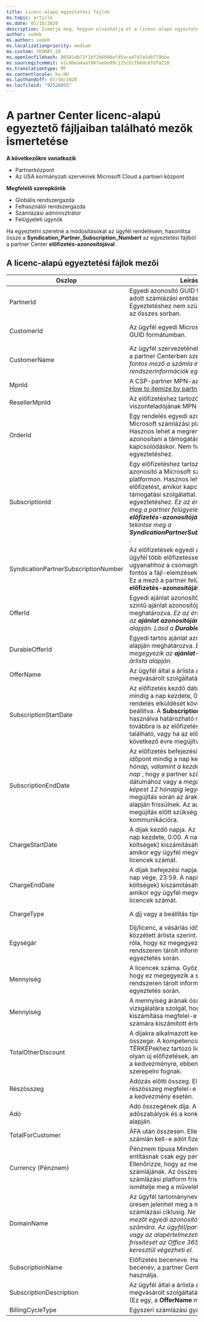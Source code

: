 ```yaml
---
title: Licenc-alapú egyeztetési fájlok
ms.topic: article
ms.date: 05/18/2020
description: Ismerje meg, hogyan olvashatja el a licenc-alapú egyeztetési fájlokat a partner Centerben. Ez a cikk ismerteti a licenc-alapú Recon-fájl egyes mezőinek jelentését.
author: sodeb
ms.author: sodeb
ms.localizationpriority: medium
ms.custom: SEOMAY.20
ms.openlocfilehash: 86581db73f1bf2b6660af45aca4747a5db779bbe
ms.sourcegitcommit: e1c8bea4aaf807aebe99c125cb1fb6dc8fdfa210
ms.translationtype: MT
ms.contentlocale: hu-HU
ms.lasthandoff: 07/30/2020
ms.locfileid: "92528055"
---
```

# <a name="understand-the-fields-in-partner-center-license-based-reconciliation-files"></a>A partner Center licenc-alapú egyeztető fájljaiban található mezők ismertetése

**A következőkre vonatkozik**

- Partnerközpont
- Az USA kormányzati szerveinek Microsoft Cloud a partneri központ

**Megfelelő szerepkörök**
- Globális rendszergazda
- Felhasználói rendszergazda
- Számlázási adminisztrátor
- Felügyeleti ügynök

Ha egyeztetni szeretné a módosításokat az ügyfél rendelésein, hasonlítsa össze a **Syndication_Partner_Subscription_Numbert** az egyeztetési fájlból a partner Center **előfizetés-azonosítójával** .

## <a name="fields-in-license-based-reconciliation-files"></a>A licenc-alapú egyeztetési fájlok mezői

| Oszlop | Leírás | Mintaérték |
| ------ | ----------- | ------------ |
| PartnerId | Egyedi azonosító GUID formátumban egy adott számlázási entitáshoz. Egyeztetéshez nem szükséges. Ugyanaz az összes sorban. | *8ddd03642-test-test-test-46b58d356b4e* |
| CustomerId | Az ügyfél egyedi Microsoft-azonosítója GUID formátumban. | *12ABCD34-001A-BCD2-987C-3210ABCD5678* |
| CustomerName | Az ügyfél szervezetének neve, ahogy az a partner Centerben szerepel. *Nagyon fontos mező a számla és a rendszerinformációk egyeztetéséhez.* | *Az A ügyfél tesztelése* |
| MpnId | A CSP-partner MPN-azonosítója. Lásd: [How to itemize by partner](use-the-reconciliation-files.md#itemize-reconciliation-files-by-partner). | *4390934* |
| ResellerMpnId | Az előfizetéshez tartozó rekord viszonteladójának MPN-azonosítója.  |
| OrderId | Egy rendelés egyedi azonosítója a Microsoft számlázási platformon. Hasznos lehet a megrendelést azonosítani a támogatáshoz való kapcsolódáskor. Nem használatos egyeztetéshez. | *566890604832738111* |
| SubscriptionId | Egy előfizetéshez tartozó egyedi azonosító a Microsoft számlázási platformon. Hasznos lehet azonosítani az előfizetést, amikor kapcsolatba lép a támogatási szolgálattal. Nem használatos egyeztetéshez. *Ez az érték nem egyezik meg a partner felügyeleti konzol **előfizetés-azonosítójával** . Ehelyett tekintse meg a **SyndicationPartnerSubscriptionNumber** .* | *usCBMgAAAAAAAAIA* |
| SyndicationPartnerSubscriptionNumber | Az előfizetések egyedi azonosítója. Egy ügyfél több előfizetéssel is rendelkezhet ugyanahhoz a csomaghoz. Ez az oszlop fontos a fájl-elemzések egyeztetéséhez. Ez a mező a partner felügyeleti konzol **előfizetés-azonosítóját** képezi le. | *fb977ab5-test-test-test-24c8d9591708* |
| OfferId | Egyedi ajánlat azonosítója. Standard szintű ajánlat azonosítója, a árlista alapján meghatározva. *Ez az érték nem felel meg az **ajánlat azonosítójának** az árlista alapján. Lásd a **DurableOfferID** helyet.* | *FE616D64-E9A8-40EF-843F-152E9BBEF3D1* |
| DurableOfferId | Egyedi tartós ajánlat azonosítója, a árlista alapján meghatározva. *Ez az érték megegyezik az **ajánlat-azonosítóval** az árlista alapján.* | *1017D7F3-6D7F-4BFA-BDD8-79BC8F104E0C* |
| OfferName | Az ügyfél által a árlista alapján megvásárolt szolgáltatási ajánlat neve. | *Microsoft Office 365 (E3 csomag)* |
| SubscriptionStartDate | Az előfizetés kezdő dátuma. Az időpont mindig a nap kezdete, 0:00. Ez a mező a rendelés elküldését követő napra van beállítva. A **SubscriptionEndDate** együtt használva határozható meg: Ha az ügyfél továbbra is az előfizetés első évében található, vagy ha az előfizetés a következő évre megújítva lett. | *2/1/2019 0:00* |
| SubscriptionEndDate | Az előfizetés befejezési dátuma. Az időpont mindig a nap kezdete, 0:00. *12 hónap, valamint a kezdési dátum utáni **x** nap* , hogy a partner számlázási dátumához vagy a *megújítási dátumhoz képest 12 hónapig* legyen igazítva. A megújítás során az árak az aktuális árlista alapján frissülnek. Az automatikus megújítás előtt szükség lehet az ügyfél-kommunikációra. | *2/1/2019 0:00* |
| ChargeStartDate | A díjak kezdő napja. Az időpont mindig a nap kezdete, 0:00. A napi *díjak (arányos* költségek) kiszámításához használatos, amikor egy ügyfél megváltoztatja a licencek számát. | *2/1/2019 0:00* |
| ChargeEndDate | A díjak befejezési napja. Az idő mindig a nap vége, 23:59. A napi *díjak (arányos* költségek) kiszámításához használatos, amikor egy ügyfél megváltoztatja a licencek számát. | *2/28/2019 23:59* |
| ChargeType | A [díj](recon-file-charge-types.md) vagy a beállítás típusa. | Tekintse meg a [díjszabási típusokat](recon-file-charge-types.md). |
| Egységár | Díj/licenc, a vásárlás időpontjában közzétett árlista szerint. Győződjön meg róla, hogy ez megegyezik a számlázási rendszeren tárolt információkkal az egyeztetés során. | *6,82* |
| Mennyiség | A licencek száma. Győződjön meg róla, hogy ez megegyezik a számlázási rendszeren tárolt információkkal az egyeztetés során. | *2* |
| Mennyiség | A mennyiség árának összege. Annak vizsgálatára szolgál, hogy az összeg kiszámítása megfelel-e az ügyfelek számára kiszámított értéknek. | *13,32* |
| TotalOtherDiscount | A díjakra alkalmazott kedvezmény összege. A kompetenciához vagy TÉRKÉPekhez tartozó licencek, illetve az olyan új előfizetések, amelyek jogosultak a kedvezményre, ebben az oszlopban is szerepelni fognak. | *2,32* |
| Részösszeg | Adózás előtti összeg. Ellenőrzi, hogy a részösszeg megfelel-e a várt összegnek a kedvezmény esetén. | *11* |
| Adó | Adó összegének díja. A piaci adószabályok és a konkrét körülmények alapján. | *0* |
| TotalForCustomer | ÁFA után összesen. Ellenőrzi, hogy a számlán kell-e adót fizetni. | *11* |
| Currency (Pénznem) | Pénznem típusa Minden számlázási entitásnak csak egy pénzneme van. Ellenőrizze, hogy az megfelel-e az első számlájának. Az összes jelentős számlázási platform frissítése után ismételje meg a műveletet. | *EUR* |
| DomainName | Az ügyfél tartományneve. Ez a mező üresen jelenhet meg a második számlázási ciklusig. *Ne használja ezt a mezőt egyedi azonosítóként az ügyfél számára. Az ügyfél/partner a hiúság vagy az alapértelmezett tartomány frissítését az Office 365 portálon keresztül végezheti el.* | *example.onmicrosoft.com* |
| SubscriptionName | Előfizetés beceneve. Ha nincs megadva becenév, a partner Center a **OfferName** használja. | *PROJECT ONLINE* |
| SubscriptionDescription | Az ügyfél által a árlista alapján megvásárolt szolgáltatási ajánlat neve. (Ez egy, a **OfferName** megegyező mező.) | *PROJECT ONLINE PREMIUM – PROJECT CLIENT NÉLKÜL* |
| BillingCycleType | Egyszeri számlázási gyakoriság.| *Havi* |